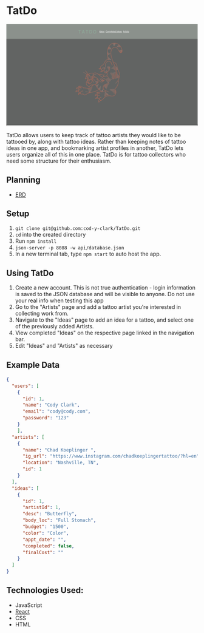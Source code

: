 # TatDo
![TatDo](TatDoREADME.png)

TatDo allows users to keep track of tattoo artists they would like to be tattooed by, along with tattoo ideas. Rather than keeping notes of tattoo ideas in one app, and bookmarking artist profiles in another, TatDo lets users organize all of this in one place. TatDo is for tattoo collectors who need some structure for their enthusiasm. 

## Planning
- [ERD](https://dbdiagram.io/d/6134dcc6825b5b0146f39bb3)

## Setup
1. `git clone git@github.com:cod-y-clark/TatDo.git`
1. `cd` into the created directory
1. Run `npm install`
1. `json-server -p 8088 -w api/database.json`
1. In a new terminal tab, type `npm start` to auto host the app.

## Using TatDo
1. Create a new account. This is not true authentication - login information is saved to the JSON database and will be visible to anyone. Do not use your real info when testing this app
1. Go to the "Artists" page and add a tattoo artist you're interested in collecting work from. 
1. Navigate to the "Ideas" page to add an idea for a tattoo, and select one of the previously added Artists. 
1. View completed "Ideas" on the respective page linked in the navigation bar. 
1. Edit "Ideas" and "Artists" as necessary

## Example Data
```json
{
  "users": [
    {
      "id": 1,
      "name": "Cody Clark",
      "email": "cody@cody.com",
      "password": "123"
    }
	],
  "artists": [
    {
      "name": "Chad Koeplinger ",
      "ig_url": "https://www.instagram.com/chadkoeplingertattoo/?hl=en",
      "location": "Nashville, TN",
      "id": 1
    }
  ],
  "ideas": [
    {
      "id": 1,
      "artistId": 1,
      "desc": "Butterfly",
      "body_loc": "Full Stomach",
      "budget": "1500",
      "color": "Color",
      "appt_date": "",
      "completed": false,
      "finalCost": ""
    }
  ]
}
```

## Technologies Used: 
- JavaScript
- [React](https://reactjs.org/)
- CSS
- HTML
